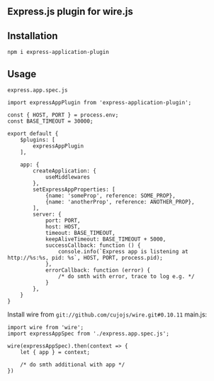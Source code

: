 ## Express.js plugin for wire.js

## Installation
`npm i express-application-plugin`

## Usage
`express.app.spec.js`
```
import expressAppPlugin from 'express-application-plugin';

const { HOST, PORT } = process.env;
const BASE_TIMEOUT = 30000;

export default {
    $plugins: [
        expressAppPlugin
    ],

    app: {
        createApplication: {
            useMiddlewares
        },
        setExpressAppProperties: [
            {name: 'someProp', reference: SOME_PROP},
            {name: 'anotherProp', reference: ANOTHER_PROP},
        ],
        server: {
            port: PORT,
            host: HOST,
            timeout: BASE_TIMEOUT,
            keepAliveTimeout: BASE_TIMEOUT + 5000,
            successCallback: function () {
                console.info(`Express app is listening at http://%s:%s, pid: %s`, HOST, PORT, process.pid);
            },
            errorCallback: function (error) {
                /* do smth with error, trace to log e.g. */
            }
        },
    }
}
```
Install wire from `git://github.com/cujojs/wire.git#0.10.11`
main.js:
```
import wire from 'wire';
import expressAppSpec from './express.app.spec.js';

wire(expressAppSpec).then(context => {
    let { app } = context;

    /* do smth additional with app */
})
```
